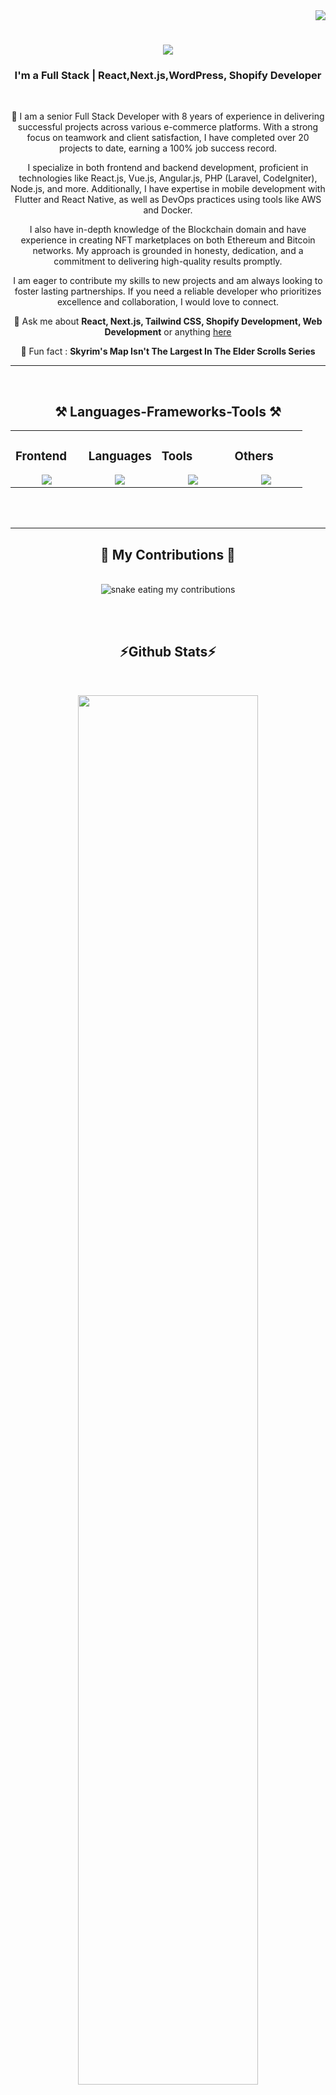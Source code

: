 <!-- Introduction -->

<!-- Visit Count Badge -->
<div align="right">
<a href="https://visitcount.itsvg.in">
  <img src="https://visitcount.itsvg.in/api?id=SerhiiHanushchak1214&label=Profile%20Views&color=0&icon=3&pretty=true" />
</a>
</div>

<!-- Animated Name -->
<h1 align="center">
    <img src="https://readme-typing-svg.herokuapp.com/?font=Futura&size=40&center=true&vCenter=true&width=500&height=60&duration=4000&lines=Hello+There!+👋;+I'm+Serhii!;" />
</h1>

<!-- Subtitle -->
<h3 align="center">I'm a Full Stack | React,Next.js,WordPress, Shopify Developer </h3>

<br/>

<!-- Introduction -->
<div align="center">
  
👋 I am a senior Full Stack Developer with 8 years of experience in delivering successful projects across various e-commerce platforms.
With a strong focus on teamwork and client satisfaction, I have completed over 20 projects to date, earning a 100% job success record.

I specialize in both frontend and backend development, proficient in technologies like React.js, Vue.js, Angular.js, PHP (Laravel, CodeIgniter), Node.js, and more.
Additionally, I have expertise in mobile development with Flutter and React Native, as well as DevOps practices using tools like AWS and Docker.

I also have in-depth knowledge of the Blockchain domain and have experience in creating NFT marketplaces on both Ethereum and Bitcoin networks.
My approach is grounded in honesty, dedication, and a commitment to delivering high-quality results promptly.

I am eager to contribute my skills to new projects and am always looking to foster lasting partnerships.
If you need a reliable developer who prioritizes excellence and collaboration, I would love to connect.

💬 Ask me about **React, Next.js, Tailwind CSS, Shopify Development, Web Development** or anything <a href="https://github.com/SerhiiHanushchak1214/SerhiiHanushchak1214/issues" target="_blank" rel="noopener noreferrer" class="text-blue-500 hover:underline">here</a>

🍻 Fun fact : **Skyrim's Map Isn't The Largest In The Elder Scrolls Series**

</div>


 <hr/><br/>
 
 <!-- Languages-Frameworks-Tools -->
<h2 align="center">⚒️ Languages-Frameworks-Tools ⚒️</h2>

<table><tr><td valign="top" width="25%">

### Frontend  
<div align="center">  
       <img src="https://skillicons.dev/icons?i=react,tailwind,ai,ps&perline=4" /> 
</div>
 </td><td valign="top" width="25%">
        
### Languages
<div align="center">
       <img src="https://skillicons.dev/icons?i=html,css,js,ts&perline=4" /> 
</div>

</td><td valign="top" width="25%">

### Tools
<div align="center">
  <img src="https://skillicons.dev/icons?i=git,github,figma,vscode&perline=4" /> 
</div>

</td><td valign="top" width="25%">
  
### Others
<div align="center">
       <img src="https://skillicons.dev/icons?i=next,nodejs,npm,mongodb&perline=4" />  
</div>
</td>
</tr></table>

<br/><br/>
<hr/>

<!-- Contributions Snake -->
<div align="center">
  <h2>🐍 My Contributions 🐍</h2>
  <br>
  <img alt="snake eating my contributions" src="https://raw.githubusercontent.com/SerhiiHanushchak1214/SerhiiHanushchak1214/output/github-contribution-grid-snake.svg" />
  
  <br/><br/>
</div>

<!-- Stats -->
<h2 align="center">⚡Github Stats⚡</h2>
<br>

<!-- Streak Statistics -->
 <p align="center">
   <a href="https://github.com/SerhiiHanushchak1214"> 
     <img width="75.5%" src="https://github-readme-streak-stats.herokuapp.com/?user=SerhiiHanushchak1214&show_icons=true&locale=en&layout=demo&theme=tokyonight&border_radius=12&hide_border=false" /> 
   </a>  
 </p>
 
<div align=center>

<!-- Commits & Languages -->
<p align="center">
    <a href="https://github.com/SerhiiHanushchak1214">
        <img height="180em" src="https://github-readme-stats.vercel.app/api?username=SerhiiHanushchak1214&show_icons=true&rank_icon=github&theme=tokyonight&include_all_commits=true&count_private=true&hide_border=false&border_radius=12"/>
        <img height="180em" src="https://github-readme-stats.vercel.app/api/top-langs/?username=SerhiiHanushchak1214&langs_count=12&layout=compact&theme=tokyonight&include_all_commits=true&count_private=true&hide_border=false&border_radius=12" />
    </a>
</p>

<!-- Activity Graph -->
<p align="center">
  <a href="https://github.com/SerhiiHanushchak1214">
    <img height=250 src="https://github-readme-activity-graph.vercel.app/graph?username=SerhiiHanushchak1214&bg_color=1a1b27&color=70a5fd&line=38bdae&point=38bdae&area_color=79FE96&border_radius=24.5&title_color=bf91f3&hide_border=false"/>
  </a> 
</p>
    
<br/>
<hr/>

<br/>

